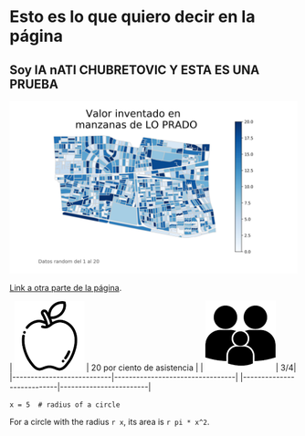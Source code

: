 # Esto es lo que quiero decir en la página

## Soy lA nATI CHUBRETOVIC Y ESTA ES UNA PRUEBA

![A test image](map_export.png)

[Link a otra parte de la página](https://natichubretovic.github.io./nati).

| ![icono](Unknown.png)     | 20 por ciento de asistencia     |      | ![icono](familia.png)| 3/4|
|---------------------------|---------------------------------|     |---------------------------|------------------------|

```{r}
x = 5  # radius of a circle
```

For a circle with the radius `r x`,
its area is `r pi * x^2`.

